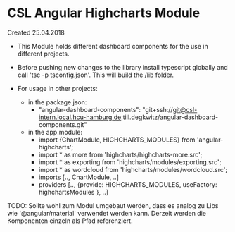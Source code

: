 CSL Angular Highcharts Module
========

Created 25.04.2018

- This Module holds different dashboard components for the use in different projects. 

- Before pushing new changes to the library install typescript globally and call 'tsc -p tsconfig.json'.
This will build the /lib folder.

- For usage in other projects:
    * in the package.json: 
        + "angular-dashboard-components": "git+ssh://git@csl-intern.local.hcu-hamburg.de:till.degkwitz/angular-dashboard-components.git"
    * in the app.module:
        + import {ChartModule, HIGHCHARTS_MODULES} from 'angular-highcharts';
        + import * as more from 'highcharts/highcharts-more.src';
        + import * as exporting from 'highcharts/modules/exporting.src';
        + import * as wordcloud from 'highcharts/modules/wordcloud.src';
        + imports [.., ChartModule, ..]
        + providers [.., {provide: HIGHCHARTS_MODULES, useFactory: highchartsModules }, ..]
        
    

 TODO: Sollte wohl zum Modul umgebaut werden, dass es analog zu Libs wie '@angular/material' verwendet werden kann.
 Derzeit werden die Komponenten einzeln als Pfad referenziert.